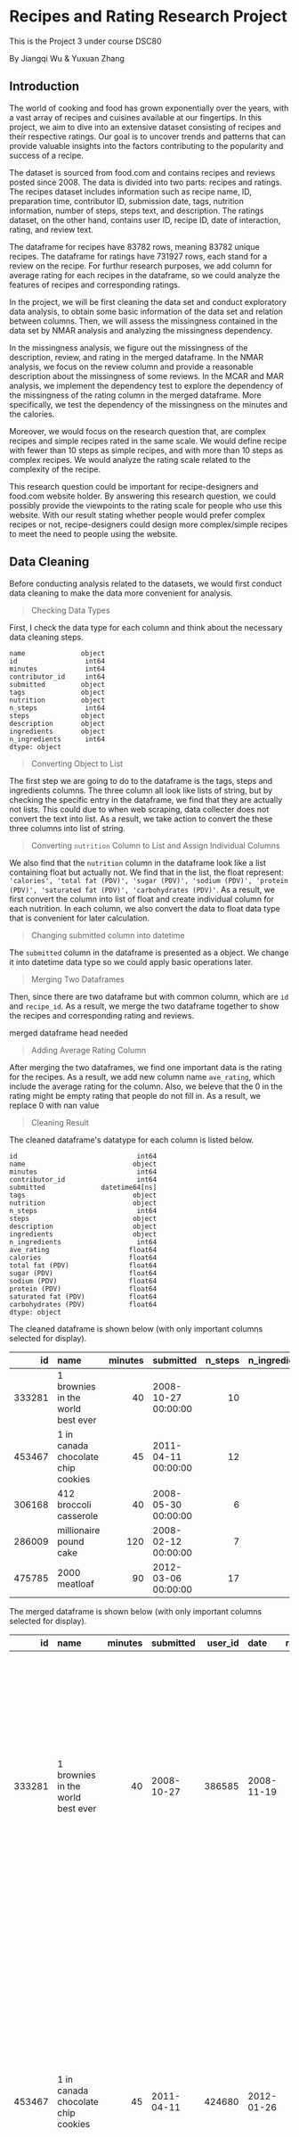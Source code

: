 # Recipes and Rating Research Project

This is the Project 3 under course DSC80

By Jiangqi Wu & Yuxuan Zhang

## Introduction

The world of cooking and food has grown exponentially over the years, with a vast array of recipes and cuisines available at our fingertips. In this project, we aim to dive into an extensive dataset consisting of recipes and their respective ratings. Our goal is to uncover trends and patterns that can provide valuable insights into the factors contributing to the popularity and success of a recipe.

The dataset is sourced from food.com and contains recipes and reviews posted since 2008. The data is divided into two parts: recipes and ratings. The recipes dataset includes information such as recipe name, ID, preparation time, contributor ID, submission date, tags, nutrition information, number of steps, steps text, and description. The ratings dataset, on the other hand, contains user ID, recipe ID, date of interaction, rating, and review text.

The dataframe for recipes have 83782 rows, meaning 83782 unique recipes. The dataframe for ratings have 731927 rows, each stand for a review on the recipe. For furthur research purposes, we add column for average rating for each recipes in the dataframe, so we could analyze the features of recipes and corresponding ratings.

In the project, we will be first cleaning the data set and conduct exploratory data analysis, to obtain some basic information of the data set and relation between columns. Then, we will assess the missingness contained in the data set by NMAR analysis and analyzing the missingness dependency. 

In the missingness analysis, we figure out the missingness of the description, review, and rating in the merged dataframe. In the NMAR analysis, we focus on the review column and provide a reasonable description about the missingness of some reviews. In the MCAR and MAR analysis, we implement the dependency test to explore the dependency of the missingness of the rating column in the merged dataframe. More specifically, we test the dependency of the missingness on the minutes and the calories.

Moreover, we would focus on the research question that, are complex recipes and simple recipes rated in the same scale. We would define recipe with fewer than 10 steps as simple recipes, and with more than 10 steps as complex recipes. We would analyze the rating scale related to the complexity of the recipe.

This research question could be important for recipe-designers and food.com website holder. By answering this research question, we could possibly provide the viewpoints to the rating scale for people who use this website. With our result stating whether people would prefer complex recipes or not, recipe-designers could design more complex/simple recipes to meet the need to people using the website.

## Data Cleaning

Before conducting analysis related to the datasets, we would first conduct data cleaning to make the data more convenient for analysis.

> Checking Data Types
 
First, I check the data type for each column and think about the necessary data cleaning steps.

```
name              object
id                 int64
minutes            int64
contributor_id     int64
submitted         object
tags              object
nutrition         object
n_steps            int64
steps             object
description       object
ingredients       object
n_ingredients      int64
dtype: object
```
> Converting Object to List

The first step we are going to do to the dataframe is the tags, steps and ingredients columns. The three column all look like lists of string, but by checking the specific entry in the dataframe, we find that they are actually not lists. This could due to when web scraping, data collecter does not convert the text into list. As a result, we take action to convert the these three columns into list of string.

> Converting `nutrition` Column to List and Assign Individual Columns

We also find that the `nutrition` column in the dataframe look like a list containing float but actually not. We find that in the list, the float represent: `'calories', 'total fat (PDV)', 'sugar (PDV)', 'sodium (PDV)', 'protein (PDV)', 'saturated fat (PDV)', 'carbohydrates (PDV)'`. As a result, we first convert the column into list of float and create individual column for each nutrition. In each column, we also convert the data to float data type that is convenient for later calculation.

> Changing submitted column into datetime

The `submitted` column in the dataframe is presented as a object. We change it into datetime data type so we could apply basic operations later.

> Merging Two Dataframes
 
Then, since there are two dataframe but with common column, which are `id` and `recipe_id`. As a result, we merge the two dataframe together to show the recipes and corresponding rating and reviews.

merged dataframe head needed

> Adding Average Rating Column

After merging the two dataframes, we find one important data is the rating for the recipes. As a result, we add new column name `ave_rating`, which include the average rating for the column. Also, we beleve that the 0 in the rating might be empty rating that people do not fill in. As a result, we replace 0 with nan value

> Cleaning Result

The cleaned dataframe's datatype for each column is listed below.

```
id                              int64
name                           object
minutes                         int64
contributor_id                  int64
submitted              datetime64[ns]
tags                           object
nutrition                      object
n_steps                         int64
steps                          object
description                    object
ingredients                    object
n_ingredients                   int64
ave_rating                    float64
calories                      float64
total fat (PDV)               float64
sugar (PDV)                   float64
sodium (PDV)                  float64
protein (PDV)                 float64
saturated fat (PDV)           float64
carbohydrates (PDV)           float64
dtype: object
```

The cleaned dataframe is shown below (with only important columns selected for display).

|     id | name                                 |   minutes | submitted           |   n_steps |   n_ingredients |   ave_rating |
|-------:|:-------------------------------------|----------:|:--------------------|----------:|----------------:|-------------:|
| 333281 | 1 brownies in the world    best ever |        40 | 2008-10-27 00:00:00 |        10 |               9 |            4 |
| 453467 | 1 in canada chocolate chip cookies   |        45 | 2011-04-11 00:00:00 |        12 |              11 |            5 |
| 306168 | 412 broccoli casserole               |        40 | 2008-05-30 00:00:00 |         6 |               9 |            5 |
| 286009 | millionaire pound cake               |       120 | 2008-02-12 00:00:00 |         7 |               7 |            5 |
| 475785 | 2000 meatloaf                        |        90 | 2012-03-06 00:00:00 |        17 |              13 |            5 |

The merged dataframe is shown below (with only important columns selected for display).

|     id | name                                 |   minutes | submitted   |   user_id | date       |   rating | review                                                                                                                                                                                                                                                                                                                                           |
|-------:|:-------------------------------------|----------:|:------------|----------:|:-----------|---------:|:-------------------------------------------------------------------------------------------------------------------------------------------------------------------------------------------------------------------------------------------------------------------------------------------------------------------------------------------------|
| 333281 | 1 brownies in the world    best ever |        40 | 2008-10-27  |    386585 | 2008-11-19 |        4 | These were pretty good, but took forever to bake.  I would send it ended up being almost an hour!  Even then, the brownies stuck to the foil, and were on the overly moist side and not easy to cut.  They did taste quite rich, though!  Made for My 3 Chefs.                                                                                   |
| 453467 | 1 in canada chocolate chip cookies   |        45 | 2011-04-11  |    424680 | 2012-01-26 |        5 | Originally I was gonna cut the recipe in half (just the 2 of us here), but then we had a park-wide yard sale, & I made the whole batch & used them as enticements for potential buyers ~ what the hey, a free cookie as delicious as these are, definitely works its magic! Will be making these again, for sure! Thanks for posting the recipe! |
| 306168 | 412 broccoli casserole               |        40 | 2008-05-30  |     29782 | 2008-12-31 |        5 | This was one of the best broccoli casseroles that I have ever made.  I made my own chicken soup for this recipe. I was a bit worried about the tsp of soy sauce but it gave the casserole the best flavor. YUM!                                                                                                                                  |


## Exploratory Data Analysis

### Univariate Analysis

In the univariate analysis, we would analyze the distribution of number of ingredients and the distribution of number of steps

<iframe src="assets/fig1.html" width=800 height=600 frameBorder=0></iframe>

This shows that the distribution could be approximate as a gaussian distribution but skewed right. We would say that the graph centered around 8, meaning that most recipes have 8 ingredients.

<iframe src="assets/fig2.html" width=800 height=600 frameBorder=0></iframe>

The distrubution also show similar trend in the number of steps, which is a right skewed gaussian distribution. By comparing at the two graph, the graph for the number of distribution is more centered. The center for the graph is around 7, meaning most recipes have 7 steps. Also, we could see the graph have a lot outliers that have very big step numbers. After observing the dataset and also consider together with the `minutes` column and real life situation, we decided to choose steps greater than 40 and minutes greater than 200 as outlier and not faithful data.

### Bivariate Analysis

Then, we do bivariate analysis between the number of steps and the number of ingredients


<iframe src="assets/fig3.html" width=800 height=600 frameBorder=0></iframe>


When the individual distritbution for number of steps and number of ingredients seems very similar, the scatter plot does not show very strong correlation between the number of steps and number of ingredient. We could say that there is weak positive relationship between the number of steps and the number of ingredients.


<iframe src="assets/fig4.html" width=800 height=600 frameBorder=0></iframe>


We could see that the average rating and the number of ingredients in the recipes do not have much relationship with each other. Especially with number of ingredients smaller than 15, it is almost a horizontal line, showing no relationship between the two variables. The large fluctuate with number of ingredients larger than 15 could be due to relatively small data size collected within that range.

### Interesting Aggregates

In the aggregates analysis, we will study the total fat with the cooking minutes


|   ('minutes', '') |   ('mean', 'total fat (PDV)') |   ('median', 'total fat (PDV)') |   ('min', 'total fat (PDV)') |   ('max', 'total fat (PDV)') |
|------------------:|------------------------------:|--------------------------------:|-----------------------------:|-----------------------------:|
|                 0 |                      46       |                              46 |                           46 |                           46 |
|                 1 |                       7.78603 |                               0 |                            0 |                          159 |
|                 2 |                       9.69053 |                               0 |                            0 |                          419 |
|                 3 |                      12.5794  |                               2 |                            0 |                          411 |
|                 4 |                      20.4719  |                               7 |                            0 |                          258 |

This is the pivot table for the `total fat` and `minutes`


<iframe src="assets/fig6.html" width=800 height=600 frameBorder=0></iframe>


<iframe src="assets/fig7.html" width=800 height=600 frameBorder=0></iframe>

One interesting result that we find in the aggregates data is that there is a peek for total fat in the recipe around 60 minutes of cooking time. Otherwise the recipes' total fat is fluctuate around 50 PDV, which is around 1000 calories. This shows that most recipes collected are recipes for health food.

## Assessment of Missingness

In this part, we will be conducting assessment of missingness on the merged dataframe.

### NMAR Analysis

In the NMAR, we focus on the missingness of the review in the merged dataframe. The missingness of the review is probably because someone think that the recipe is easy and there is nothing worth talking about. Thus, they just skip the review. If we want additional data to prove it (making it MAR), we could add a personal difficulty evaluation for every person who use this recipe.

### Missingness Dependency

Now, we focus on the missingness of rating in the merged dataframe and test the dependency of this missingness. 
We are preparing to test the dependency of the missingness on the minutes, the time to finish the recipe, and the calories, the energy of the recipe.

## Minutes and Rating

Null hypothesis: the distribution of the minutes when rating is missing is the same as the distribution of the minutes when rating is not missing
Alternative hypothesis: the distribution of the minutes when rating is missing is different from the distribution of the minutes when rating is not missing
Observed Statistics: the absolute difference between minutes mean of these two distributions. We also draw distribution plots about these two distributions.

<iframe src="assets/fig11.html" width=800 height=600 frameBorder=0></iframe>

We use permutation test to shuffle the missingness of rating 1000 times and get 1000 simulating results about the absolute difference. 

<iframe src="assets/fig12.html" width=800 height=600 frameBorder=0></iframe>

Finally, we calculate the p-value 0.127. when we use 0.05 as a significance threshold, since 0.127 > 0.05, we fail to reject the null hypothesis that the rating is not dependent on the minutes.

## Calories and Rating

Null hypothesis: the distribution of the calories when rating is missing is the same as the distribution of the calories when rating is not missing
Alternative hypothesis: the distribution of the calories when rating is missing is different from the distribution of the calories when rating is not missing
Observed Statistics: the absolute difference between calories mean of these two distributions. We also draw distribution plots about these two distributions.

<iframe src="assets/fig13.html" width=800 height=600 frameBorder=0></iframe>

We use permutation test to shuffle the missingness of rating 1000 times and get 1000 simulating results about the absolute difference. 

<iframe src="assets/fig14.html" width=800 height=600 frameBorder=0></iframe>

Finally, we calculate the p-value approximately 0.0. when we use 0.05 as a significance threshold, since 0.0 <= 0.05, we reject the null hypothesis that the rating is not dependent on the calories.

## Hypothesis Testing

The question we are going to research on is that: are regular recipes and complex recipes are rated in the same scale?

In this part, we will define a complex recipes as recipes have greater than 10 steps. We will conduct a permutation test.

### Setting Up the Testing

Null Hypothesis H0: People are rating all the recipes in the same scale.

Alternative Hypothesis H1: People are giving complex recipe lower rating

The reason for choosing one-sided test is that we might assume people could feel frustrated when cooking complex recipes, and also recipes with more steps are harder to cook

| complex   |   n_steps |   ave_rating |
|:----------|----------:|-------------:|
| False     |   6.35718 |      4.50184 |
| True      |  16.1414  |      4.48441 |

Since ave_rating is numerical data, so it is proper to use the difference in mean as test statistics. In the part of research, the significant level we choose is `0.05`

The observed difference in mean is `0.017428379224658563`

### Permutation Test

<iframe src="assets/fig10.html" width=800 height=600 frameBorder=0></iframe>

We ran permutation test for 10000 times and the graph shows the distribution of permutation test result. The red line marks the observed value.

### Hypothesis Testing Conclusion

The P-value for the testing is 0.0013, which means that at significant level of 0.05, we are able to reject the null hypothesis.

This result could be reasonable since first, hight level complexity of a recipes could mean difficulties in cooking the dish and increasing probability in failing. If people fail to cook the dish, they might give low rating to the recipe. Also, people might have higher expectation on the dish if it is complex and hard to make. Then, people might have a more strict rating scale for complex recipes. 

